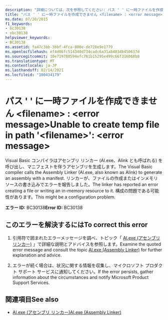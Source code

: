 ```yaml
---
description: "詳細については、次を参照してください: パス ' ' に一時ファイルを作成できません <filename> : <error message>"
title: "パス ' ' に一時ファイルを作成できません <filename> : <error message>"
ms.date: 07/20/2015
f1_keywords:
- bc30138
- vbc30138
helpviewer_keywords:
- BC30138
ms.assetid: fa47c3bb-3bbf-4fca-800e-de728e9e1779
ms.openlocfilehash: ef4d06fc514340d734cadc6a31a8483db450637d
ms.sourcegitcommit: 10e719780594efc781b15295e499c66f316068b8
ms.translationtype: MT
ms.contentlocale: ja-JP
ms.lasthandoff: 02/14/2021
ms.locfileid: "100434179"
---
```

# <a name="unable-to-create-temp-file-in-path-filename-error-message"></a><span data-ttu-id="6cf36-103">パス ' ' に一時ファイルを作成できません \<filename> : \<error message></span><span class="sxs-lookup"><span data-stu-id="6cf36-103">Unable to create temp file in path '\<filename>': \<error message></span></span>

<span data-ttu-id="6cf36-104">Visual Basic コンパイラはアセンブリ リンカー (Al.exe、Alink とも呼ばれる) を呼び出し、マニフェストを伴うアセンブリを生成します。</span><span class="sxs-lookup"><span data-stu-id="6cf36-104">The Visual Basic compiler calls the Assembly Linker (Al.exe, also known as Alink) to generate an assembly with a manifest.</span></span> <span data-ttu-id="6cf36-105">リンカーが、ファイルの作成またはインメモリ ソースの書き込みでエラーを報告しました。</span><span class="sxs-lookup"><span data-stu-id="6cf36-105">The linker has reported an error creating a file or writing an in-memory resource to it.</span></span> <span data-ttu-id="6cf36-106">構成の問題である可能性があります。</span><span class="sxs-lookup"><span data-stu-id="6cf36-106">This might be a configuration problem.</span></span>  
  
 <span data-ttu-id="6cf36-107">**エラー ID:** BC30138</span><span class="sxs-lookup"><span data-stu-id="6cf36-107">**Error ID:** BC30138</span></span>  
  
## <a name="to-correct-this-error"></a><span data-ttu-id="6cf36-108">このエラーを解決するには</span><span class="sxs-lookup"><span data-stu-id="6cf36-108">To correct this error</span></span>  
  
1. <span data-ttu-id="6cf36-109">引用符で囲まれたエラーメッセージを調べ、トピック「  [Al.exe (アセンブリリンカー)](../../framework/tools/al-exe-assembly-linker.md) 」で詳細な説明とアドバイスを参照します。</span><span class="sxs-lookup"><span data-stu-id="6cf36-109">Examine the quoted error message and consult the topic  [Al.exe (Assembly Linker)](../../framework/tools/al-exe-assembly-linker.md) for further explanation and advice.</span></span>  
  
2. <span data-ttu-id="6cf36-110">エラーが続く場合は、状況に関する情報を収集し、マイクロソフト プロダクト サポート サービスに通知してください。</span><span class="sxs-lookup"><span data-stu-id="6cf36-110">If the error persists, gather information about the circumstances and notify Microsoft Product Support Services.</span></span>  
  
## <a name="see-also"></a><span data-ttu-id="6cf36-111">関連項目</span><span class="sxs-lookup"><span data-stu-id="6cf36-111">See also</span></span>

- [<span data-ttu-id="6cf36-112">Al.exe (アセンブリ リンカー)</span><span class="sxs-lookup"><span data-stu-id="6cf36-112">Al.exe (Assembly Linker)</span></span>](../../framework/tools/al-exe-assembly-linker.md)
